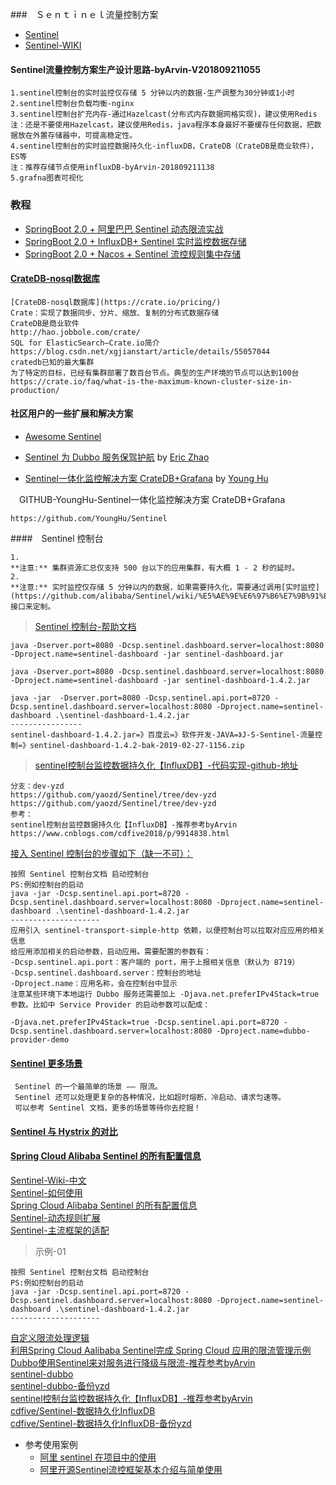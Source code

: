 ###　Ｓｅｎｔｉｎｅｌ流量控制方案
- [Sentinel](https://github.com/alibaba/Sentinel)
- [Sentinel-WIKI]()

#### Sentinel流量控制方案生产设计思路-byArvin-V201809211055

```
1.sentinel控制台的实时监控仅存储 5 分钟以内的数据-生产调整为30分钟或1小时
2.sentinel控制台负载均衡-nginx
3.sentinel控制台扩充内存-通过Hazelcast(分布式内存数据网格实现)，建议使用Redis
注：还是不要使用Hazelcast，建议使用Redis，java程序本身最好不要缓存任何数据，把数据放在外置存储器中，可提高稳定性。
4.sentinel控制台的实时监控数据持久化-influxDB，CrateDB（CrateDB是商业软件），ES等
注：推荐存储节点使用influxDB-byArvin-201809211138
5.grafna图表可视化
```
### 教程
- [SpringBoot 2.0 + 阿里巴巴 Sentinel 动态限流实战](https://www.cnblogs.com/smallSevens/p/11531534.html)
- [SpringBoot 2.0 + InfluxDB+ Sentinel 实时监控数据存储](https://www.cnblogs.com/smallSevens/p/11576263.html)
- [SpringBoot 2.0 + Nacos + Sentinel 流控规则集中存储](https://www.cnblogs.com/smallSevens/p/11553695.html)

#### [CrateDB-nosql数据库](https://crate.io/pricing/)

```
[CrateDB-nosql数据库](https://crate.io/pricing/)
Crate：实现了数据同步、分片、缩放、复制的分布式数据存储
CrateDB是商业软件
http://hao.jobbole.com/crate/
SQL for ElasticSearch—Crate.io简介
https://blog.csdn.net/xgjianstart/article/details/55057044
cratedb已知的最大集群
为了特定的目标，已经有集群部署了数百台节点。典型的生产环境的节点可以达到100台
https://crate.io/faq/what-is-the-maximum-known-cluster-size-in-production/
```
#### 社区用户的一些扩展和解决方案
- [ Awesome Sentinel](https://github.com/alibaba/sentinel-awesome)

- [Sentinel 为 Dubbo 服务保驾护航](http://dubbo.apache.org/zh-cn/blog/sentinel-introduction-for-dubbo.html) by [Eric Zhao](https://github.com/sczyh30)
- [Sentinel一体化监控解决方案 CrateDB+Grafana](https://blog.csdn.net/huyong1990/article/details/82392386) by [Young Hu](https://github.com/YoungHu)

　GITHUB-YoungHu-Sentinel一体化监控解决方案 CrateDB+Grafana
```
https://github.com/YoungHu/Sentinel
```

####　Sentinel 控制台

```
1.
**注意:** 集群资源汇总仅支持 500 台以下的应用集群，有大概 1 - 2 秒的延时。
2.
**注意:** 实时监控仅存储 5 分钟以内的数据，如果需要持久化，需要通过调用[实时监控](https://github.com/alibaba/Sentinel/wiki/%E5%AE%9E%E6%97%B6%E7%9B%91%E6%8E%A7)接口来定制。
```

> [Sentinel 控制台-帮助文档](https://github.com/alibaba/Sentinel/wiki/控制台)
```
java -Dserver.port=8080 -Dcsp.sentinel.dashboard.server=localhost:8080 -Dproject.name=sentinel-dashboard -jar sentinel-dashboard.jar

java -Dserver.port=8080 -Dcsp.sentinel.dashboard.server=localhost:8080 -Dproject.name=sentinel-dashboard -jar sentinel-dashboard-1.4.2.jar

java -jar  -Dserver.port=8080 -Dcsp.sentinel.api.port=8720 -Dcsp.sentinel.dashboard.server=localhost:8080 -Dproject.name=sentinel-dashboard .\sentinel-dashboard-1.4.2.jar
----------------
sentinel-dashboard-1.4.2.jar=》百度云=》软件开发-JAVA=》J-S-Sentinel-流量控制=》sentinel-dashboard-1.4.2-bak-2019-02-27-1156.zip
```
> [sentinel控制台监控数据持久化【InfluxDB】-代码实现-github-地址](https://github.com/yaozd/Sentinel/tree/dev-yzd)
```
分支：dev-yzd
https://github.com/yaozd/Sentinel/tree/dev-yzd
https://github.com/yaozd/Sentinel/tree/dev-yzd
参考：
sentinel控制台监控数据持久化【InfluxDB】-推荐参考byArvin
https://www.cnblogs.com/cdfive2018/p/9914838.html
```

[接入 Sentinel 控制台的步骤如下（缺一不可）：](http://dubbo.apache.org/zh-cn/blog/sentinel-introduction-for-dubbo.html)
```  
按照 Sentinel 控制台文档 启动控制台
PS:例如控制台的启动
java -jar -Dcsp.sentinel.api.port=8720 -Dcsp.sentinel.dashboard.server=localhost:8080 -Dproject.name=sentinel-dashboard .\sentinel-dashboard-1.4.2.jar
--------------------
应用引入 sentinel-transport-simple-http 依赖，以便控制台可以拉取对应应用的相关信息
给应用添加相关的启动参数，启动应用。需要配置的参数有：
-Dcsp.sentinel.api.port：客户端的 port，用于上报相关信息（默认为 8719）
-Dcsp.sentinel.dashboard.server：控制台的地址
-Dproject.name：应用名称，会在控制台中显示
注意某些环境下本地运行 Dubbo 服务还需要加上 -Djava.net.preferIPv4Stack=true 参数。比如中 Service Provider 的启动参数可以配成：

-Djava.net.preferIPv4Stack=true -Dcsp.sentinel.api.port=8720 -Dcsp.sentinel.dashboard.server=localhost:8080 -Dproject.name=dubbo-provider-demo
``` 

#### [Sentinel 更多场景](https://github.com/alibaba/Sentinel/wiki/%E4%B8%BB%E9%A1%B5)

```
 Sentinel 的一个最简单的场景 —— 限流。
 Sentinel 还可以处理更复杂的各种情况，比如超时熔断、冷启动、请求匀速等。
 可以参考 Sentinel 文档，更多的场景等待你去挖掘！
```
#### [Sentinel 与 Hystrix 的对比](https://github.com/alibaba/Sentinel/wiki/Sentinel-%E4%B8%8E-Hystrix-%E7%9A%84%E5%AF%B9%E6%AF%94)

#### [Spring Cloud Alibaba Sentinel 的所有配置信息](https://github.com/spring-cloud-incubator/spring-cloud-alibaba/wiki/Sentinel)

> 
[Sentinel-Wiki-中文](https://github.com/alibaba/Sentinel/wiki/主流框架的适配)<br>
[Sentinel-如何使用](https://github.com/alibaba/Sentinel/wiki/如何使用)<br>
[Spring Cloud Alibaba Sentinel 的所有配置信息](https://github.com/spring-cloud-incubator/spring-cloud-alibaba/wiki/Sentinel)<br>
[Sentinel-动态规则扩展](https://github.com/alibaba/Sentinel/wiki/动态规则扩展)<br>
[Sentinel-主流框架的适配](https://github.com/alibaba/Sentinel/wiki/主流框架的适配)

> 示例-01
```
按照 Sentinel 控制台文档 启动控制台
PS:例如控制台的启动
java -jar -Dcsp.sentinel.api.port=8720 -Dcsp.sentinel.dashboard.server=localhost:8080 -Dproject.name=sentinel-dashboard .\sentinel-dashboard-1.4.2.jar
--------------------

```

>
[自定义限流处理逻辑](https://blog.csdn.net/qq_36081696/article/details/86128487)<br>
[利用Spring Cloud Aalibaba Sentinel完成 Spring Cloud 应用的限流管理示例](https://blog.csdn.net/qq_36081696/article/details/86128487)<br>
[Dubbo使用Sentinel来对服务进行降级与限流-推荐参考byArvin](https://blog.csdn.net/pwh19920920/article/details/85252203)<br>
[sentinel-dubbo](https://github.com/pwh19920920/sentinel-dubbo)<br>
[sentinel-dubbo-备份yzd](https://github.com/yaozd/sentinel-dubbo)<br>
[sentinel控制台监控数据持久化【InfluxDB】-推荐参考byArvin](https://www.cnblogs.com/cdfive2018/p/9914838.html)<br>
[cdfive/Sentinel-数据持久化InfluxDB](https://github.com/cdfive/Sentinel/tree/winxuan_develop/sentinel-dashboard)<br>
[cdfive/Sentinel-数据持久化InfluxDB-备份yzd](https://github.com/yaozd/Sentinel)<br>

- 参考使用案例
    - [阿里 sentinel 在项目中的使用](https://blog.csdn.net/tang_jian_dong/article/details/86759714)
    - [阿里开源Sentinel流控框架基本介绍与简单使用](https://blog.csdn.net/wk52525/article/details/103729703)

